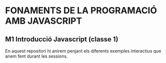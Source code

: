 # FONAMENTS DE LA PROGRAMACIÓ AMB JAVASCRIPT
## M1 Introducció Javascript (classe 1)

En aquest repositori hi anirem penjant els diferents exemples interactius que anem fent durant les sessions.

